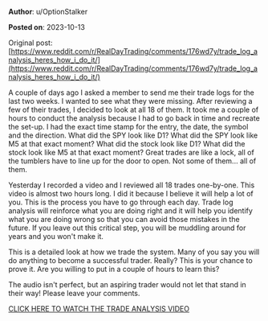 **Author**: u/OptionStalker

**Posted on**: 2023-10-13

Original post: [https://www.reddit.com/r/RealDayTrading/comments/176wd7y/trade_log_analysis_heres_how_i_do_it/](https://www.reddit.com/r/RealDayTrading/comments/176wd7y/trade_log_analysis_heres_how_i_do_it/)

A couple of days ago I asked a member to send me their trade logs for the last two weeks. I wanted to see what they were missing. After reviewing a few of their trades, I decided to look at all 18 of them. It took me a couple of hours to conduct the analysis because I had to go back in time and recreate the set-up. I had the exact time stamp for the entry, the date, the symbol and the direction. What did the SPY look like D1? What did the SPY look like M5 at that exact moment? What did the stock look like D1? What did the stock look like M5 at that exact moment? Great trades are like a lock, all of the tumblers have to line up for the door to open. Not some of them... all of them.

Yesterday I recorded a video and I reviewed all 18 trades one-by-one. This video is almost two hours long. I did it because I believe it will help a lot of you. This is the process you have to go through each day. Trade log analysis will reinforce what you are doing right and it will help you identify what you are doing wrong so that you can avoid those mistakes in the future. If you leave out this critical step, you will be muddling around for years and you won't make it. 

This is a detailed look at how we trade the system. Many of you say you will do anything to become a successful trader. Really? This is your chance to prove it. Are you willing to put in a couple of hours to learn this?

The audio isn't perfect, but an aspiring trader would not let that stand in their way! Please leave your comments. 

[CLICK HERE TO WATCH THE TRADE ANALYSIS VIDEO](https://www.youtube.com/watch?v=5q0-_yM5pFk)

   